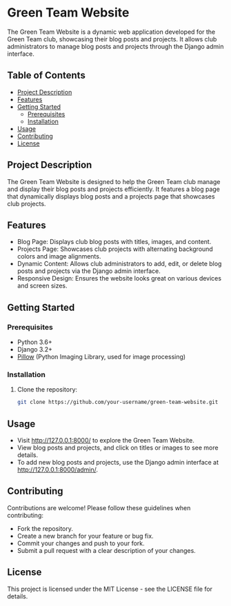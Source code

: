 # Green Team Website

The Green Team Website is a dynamic web application developed for the Green Team club, showcasing their blog posts and projects. It allows club administrators to manage blog posts and projects through the Django admin interface.

## Table of Contents

- [Project Description](#project-description)
- [Features](#features)
- [Getting Started](#getting-started)
  - [Prerequisites](#prerequisites)
  - [Installation](#installation)
- [Usage](#usage)
- [Contributing](#contributing)
- [License](#license)

## Project Description

The Green Team Website is designed to help the Green Team club manage and display their blog posts and projects efficiently. It features a blog page that dynamically displays blog posts and a projects page that showcases club projects.

## Features

- Blog Page: Displays club blog posts with titles, images, and content.
- Projects Page: Showcases club projects with alternating background colors and image alignments.
- Dynamic Content: Allows club administrators to add, edit, or delete blog posts and projects via the Django admin interface.
- Responsive Design: Ensures the website looks great on various devices and screen sizes.

## Getting Started

### Prerequisites

- Python 3.6+
- Django 3.2+
- [Pillow](https://pillow.readthedocs.io/en/stable/) (Python Imaging Library, used for image processing)

### Installation

1. Clone the repository:

   ```bash
   git clone https://github.com/your-username/green-team-website.git


## Usage
- Visit http://127.0.0.1:8000/ to explore the Green Team Website.
- View blog posts and projects, and click on titles or images to see more details.
- To add new blog posts and projects, use the Django admin interface at http://127.0.0.1:8000/admin/.


## Contributing
Contributions are welcome! Please follow these guidelines when contributing:
- Fork the repository.
- Create a new branch for your feature or bug fix.
- Commit your changes and push to your fork.
- Submit a pull request with a clear description of your changes.


## License
This project is licensed under the MIT License - see the LICENSE file for details.
